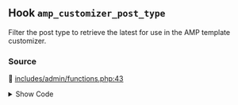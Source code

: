 ## Hook `amp_customizer_post_type`


Filter the post type to retrieve the latest for use in the AMP template customizer.

### Source

:link: [includes/admin/functions.php:43](../../includes/admin/functions.php#L43)

<details>
<summary>Show Code</summary>

```php
$post_type = (string) apply_filters( 'amp_customizer_post_type', 'post' );
```

</details>
